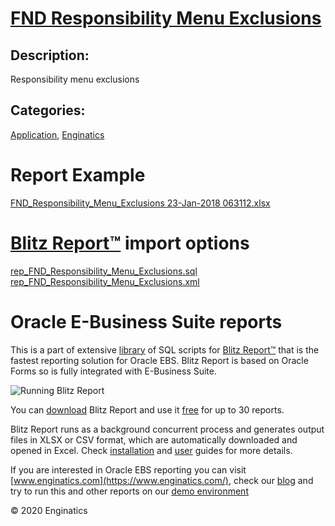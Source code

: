 # [FND Responsibility Menu Exclusions](https://www.enginatics.com/reports/fnd-responsibility-menu-exclusions)
## Description: 
Responsibility menu exclusions
## Categories: 
[Application](https://www.enginatics.com/library/?pg=1&category[]=Application), [Enginatics](https://www.enginatics.com/library/?pg=1&category[]=Enginatics)
# Report Example
[FND_Responsibility_Menu_Exclusions 23-Jan-2018 063112.xlsx](https://www.enginatics.com/example/fnd-responsibility-menu-exclusions)
# [Blitz Report™](https://www.enginatics.com/blitz-report) import options
[rep_FND_Responsibility_Menu_Exclusions.sql](https://www.enginatics.com/export/fnd-responsibility-menu-exclusions)\
[rep_FND_Responsibility_Menu_Exclusions.xml](https://www.enginatics.com/xml/fnd-responsibility-menu-exclusions)
# Oracle E-Business Suite reports

This is a part of extensive [library](https://www.enginatics.com/library/) of SQL scripts for [Blitz Report™](https://www.enginatics.com/blitz-report/) that is the fastest reporting solution for Oracle EBS. Blitz Report is based on Oracle Forms so is fully integrated with E-Business Suite. 

![Running Blitz Report](https://www.enginatics.com/wp-content/uploads/2018/01/Running-blitz-report.png) 

You can [download](https://www.enginatics.com/download/) Blitz Report and use it [free](https://www.enginatics.com/pricing/) for up to 30 reports. 

Blitz Report runs as a background concurrent process and generates output files in XLSX or CSV format, which are automatically downloaded and opened in Excel. Check [installation](https://www.enginatics.com/installation-guide/) and [user](https://www.enginatics.com/user-guide/) guides for more details.

If you are interested in Oracle EBS reporting you can visit [www.enginatics.com](https://www.enginatics.com/), check our [blog](https://www.enginatics.com/blog) and try to run this and other reports on our [demo environment](http://demo.enginatics.com/)

© 2020 Enginatics